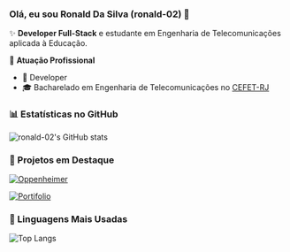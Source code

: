 ### Olá, eu sou Ronald Da Silva (ronald-02) 👋

✨ **Developer Full-Stack**  e estudante em Engenharia de Telecomunicações aplicada à Educação.

🏢 **Atuação Profissional**
- 🚀 Developer
- 🎓 Bacharelado em Engenharia de Telecomunicações no [CEFET-RJ](https://cefet-rj.br/)

### 📊 Estatísticas no GitHub

![ronald-02's GitHub stats](https://github-readme-stats.vercel.app/api?username=ronald-02&show_icons=true&theme=windows-dark)

### 📌 Projetos em Destaque

[![Oppenheimer](https://github-readme-stats.vercel.app/api/pin/?username=ronald-02&repo=Oppenheimer)](https://github.com/ronald-02/Oppenheimer)

[![Portifolio](https://github-readme-stats.vercel.app/api/pin/?username=ronald-02&repo=Portifolio)](https://github.com/ronald-02/Portifolio)
### 🚀 Linguagens Mais Usadas

![Top Langs](https://github-readme-stats.vercel.app/api/top-langs/?username=ronald-02&layout=compact)

